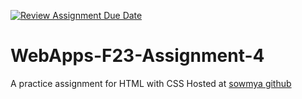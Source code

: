 [![Review Assignment Due Date](https://classroom.github.com/assets/deadline-readme-button-24ddc0f5d75046c5622901739e7c5dd533143b0c8e959d652212380cedb1ea36.svg)](https://classroom.github.com/a/4tKarLeg)
# WebApps-F23-Assignment-4
A practice assignment for HTML with CSS
Hosted at <a href=" https://44-563-webapps-f23.github.io/44563-webapps-f23-assignment4-sowmya-kondepati/">sowmya github</a>
